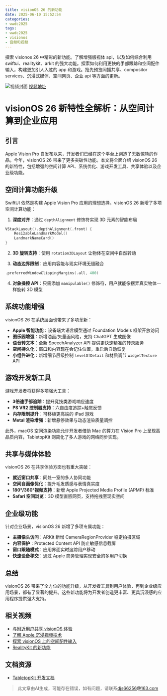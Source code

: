 ```yaml
---
title: visionOS 26 的新功能
date: 2025-06-10 15:52:54
categories:
- wwdc2025
tags:
- wwdc2025
- visionos
- 音频和视频
---
```

探索 visionos 26 中精彩的新功能。了解增强版视体 api，以及如何综合利用 swiftui、realitykit、arkit 的强大功能。探索如何利用更快的手部跟踪和空间配件输入，构建更加引人入胜的 app 和游戏。抢先预览同播共享、compositor services、沉浸式媒体、空间网页、企业 api 等方面的更新。
<!--more-->

![视频封面](https://devimages-cdn.apple.com/wwdc-services/images/3055294D-836B-4513-B7B0-0BC5666246B0/10062/10062_wide_250x141_2x.jpg)
[视频地址](https://developer.apple.com/cn/videos/play/wwdc2025/317/)

# visionOS 26 新特性全解析：从空间计算到企业应用

## 引言
Apple Vision Pro 自发布以来，开发者们已经在这个平台上创造了无数惊艳的作品。今年，visionOS 26 带来了更多突破性功能。本文将全面介绍 visionOS 26 的新特性，包括增强的空间计算 API、系统优化、游戏开发工具、共享体验以及企业级功能。

## 空间计算功能升级

SwiftUI 依然是构建 Apple Vision Pro 应用的理想选择。visionOS 26 新增了多项空间计算功能：

1. **深度对齐**：通过 `depthAlignment` 修饰符实现 3D 元素的智能布局
```swift
VStackLayout().depthAlignment(.front) {
    ResizableLandmarkModel()
    LandmarkNameCard()
}
```

2. **3D 旋转支持**：使用 `rotation3DLayout` 让物体在空间中自然转动

3. **动态边界限制**：应用内容能与现实环境无缝融合
```swift
.preferredWindowClippingMargins(.all, 400)
```

4. **对象操控 API**：只需添加 `manipulable()` 修饰符，用户就能像摆弄真实物体一样旋转 3D 模型

## 系统功能增强

visionOS 26 在系统层面也带来了多项革新：

- **Apple 智能功能**：设备端大语言模型通过 Foundation Models 框架开放访问
- **图乐园增强**：新增油画/矢量画风格，支持 ChatGPT 生成图像
- **语音转文本**：全新 SpeechAnalyzer API 提供更快速精准的转录服务
- **空间持久化**：窗口和内容现在会记住位置，重启后自动恢复
- **小组件进化**：新增细节层级控制 `levelOfDetail` 和材质调节 `widgetTexture` API

## 游戏开发新工具

游戏开发者将获得多项强大工具：

- **3倍速手部追踪**：提升竞技类游戏响应速度
- **PS VR2 控制器支持**：六自由度追踪+触觉反馈
- **内存限制提升**：可移植更高端的 iPad 游戏
- **Metal 渲染增强**：新增悬停效果与动态渲染质量调控

此外，macOS 空间渲染功能允许开发者借助 Mac 的算力在 Vision Pro 上呈现高品质内容，TabletopKit 则简化了多人游戏的网络同步实现。

## 共享与媒体体验

visionOS 26 在共享体验方面也有重大突破：

- **就近窗口共享**：同处一室的多人协同功能
- **空间自画像优化**：提升毛发质感与表情真实度
- **180°/360°视频支持**：新增 Apple Projected Media Profile (APMP) 标准
- **Safari 空间浏览**：3D 模型直嵌网页，支持拖拽至现实空间

## 企业级功能

针对企业场景，visionOS 26 新增了多项专属功能：

- **主摄像头访问**：ARKit 新增 CameraRegionProvider 稳定拍摄区域
- **内容保护**：Protected Content API 防止敏感信息截屏
- **窗口跟随模式**：应用界面实时追踪用户移动
- **快速设备移交**：通过 Apple 商务管理实现安全的多用户切换

## 总结

visionOS 26 带来了全方位的功能升级，从开发者工具到用户体验，再到企业级应用场景，都有了显著的提升。这些新功能将为开发者创造更丰富、更具沉浸感的应用程序提供强大支持。

## 相关视频
- [与附近用户共享 visionOS 体验](https://developer.apple.com/videos/play/wwdc2025/318)
- [了解 Apple 沉浸视频技术](https://developer.apple.com/videos/play/wwdc2025/403)
- [探索 visionOS 上的空间配件输入](https://developer.apple.com/videos/play/wwdc2025/289)
- [RealityKit 的新功能](https://developer.apple.com/videos/play/wwdc2025/287)

## 文档资源
- [TabletopKit 开发文档](https://developer.apple.com/documentation/TabletopKit)
> 此文章由AI生成，可能存在错误，如有问题，请联系[djs66256@163.com](djs66256@163.com)